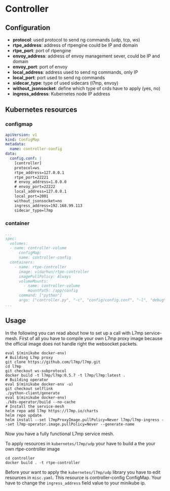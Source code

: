 # Controller

## Configuration

- **protocol**: used protocol to send ng commands (udp, tcp, ws)
- **rtpe_address**: address of rtpengine could be IP and domain
- **rtpe_port**: port of rtpengine
- **envoy_address**: address of envoy management sever, could be IP and domain
- **envoy_port**: port of envoy
- **local_address**: address used to send ng commands, only IP
- **local_port**: port used to send ng commands
- **sidecar_type**: type of used sidecars (l7mp, envoy)
- **without_jsonsocket**: define which type of crds have to apply (yes, no)
- **ingress_address**: Kubernetes node IP address

## Kubernetes resources

### configmap

```yaml
apiVersion: v1
kind: ConfigMap
metadata:
  name: controller-config
data:
  config.conf: |
    [controller]
    protocol=ws
    rtpe_address=127.0.0.1
    rtpe_port=22221
    # envoy_address=1.0.0.0
    # envoy_port=22222
    local_address=127.0.0.1
    local_port=2001
    without_jsonsocket=no
    ingress_address=192.168.99.113
    sidecar_type=l7mp
```

### container

```yaml
...
spec:
  volumes:
  - name: controller-volume
      configMap:
      name: controller-config
  containers:
    - name: rtpe-controller
      image: vidarhun/rtpe-controller
      imagePullPolicy: Always
      volumeMounts:
        - name: controller-volume
          mountPath: /app/config
      command: ["python"]
      args: ["controller.py", "-c", "config/config.conf", "-l", "debug"]
...
```

## Usage

In the following you can read about how to set up a call with L7mp service-mesh. 
First of all you have to compile your own L7mp proxy image because the official image
does not handle right the websocket packets.

```
eval $(minikube docker-env)
# Building L7mp proxy
git clone https://github.com/l7mp/l7mp.git
cd l7mp
git checkout ws-subprotocol
docker build -t l7mp/l7mp:0.5.7 -t l7mp/l7mp:latest .
# Building operator
eval $(minikube docker-env -u)
git checkout selflink
./python-client/generate
eval $(minikube docker-env)
./k8s-operator/build --no-cache
# Install the service-mesh
helm repo add l7mp https://l7mp.io/charts
helm repo update
helm install --set l7mpProxyImage.pullPolicy=Never l7mp/l7mp-ingress --set l7mp-operator.image.pullPolicy=Never --generate-name
```

Now you have a fully functional L7mp service mesh. 

To apply resources in `kubernetes/l7mp/udp` your have to build a the your own rtpe-controller image

```
cd controller
docker build . -t rtpe-controller
```

Before your want to apply the `kubernetes/l7mp/udp` library you have to edit resources in 
`misc.yaml`. This resource is controller-config ConfigMap. Your have to change the 
`ingress_address` field value to your minikube ip.